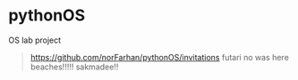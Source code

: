 # pythonOS
OS lab project
> https://github.com/norFarhan/pythonOS/invitations
futari no was here beaches!!!!! 
sakmadee!!
